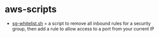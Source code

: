 # aws-scripts

- [sg-whitelist.sh](./ssh-whitelist.sh) = a script to remove all inbound rules for a security group, then add a rule to allow access to a port from your current IP